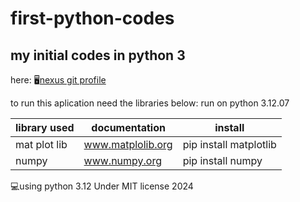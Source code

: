 # first-python-codes
## my initial codes in python 3

here: 🖥[nexus git profile](https://github.com/nexus-br/first-python-codes)

to run this aplication need the libraries below:
run on python 3.12.07

| library used|  documentation  |        install        |
|-------------|-----------------|-----------------------|
| mat plot lib|www.matplolib.org| pip install matplotlib|
| numpy       |www.numpy.org    | pip install numpy     |

💻using python 3.12
Under MIT license
2024
